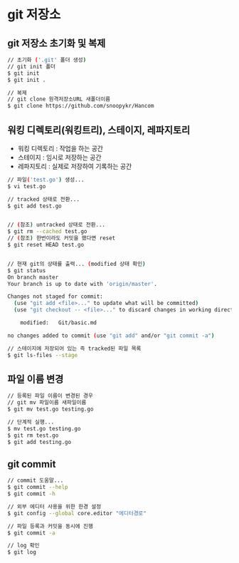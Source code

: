 # git 저장소

## git 저장소 초기화 및 복제
```bash
// 초기화 ('.git' 폴더 생성)
// git init 폴더
$ git init
$ git init .

// 복제
// git clone 원격저장소URL 새폴더이름
$ git clone https://github.com/snoopykr/Hancom
```

## 워킹 디렉토리(워킹트리), 스테이지, 레파지토리

- 워킹 디렉토리 : 작업을 하는 공간
- 스테이지 : 임시로 저장하는 공간
- 레파지토리 : 실제로 저장하여 기록하는 공간

```bash
// 파일('test.go') 생성...
$ vi test.go

// tracked 상태로 전환...
$ git add test.go


// (참조) untracked 상태로 전환...
$ git rm --cached test.go
// (참조) 한번이라도 커밋을 했다면 reset
$ git reset HEAD test.go


// 현재 git의 상태를 출력... (modified 상태 확인)
$ git status
On branch master
Your branch is up to date with 'origin/master'.

Changes not staged for commit:
  (use "git add <file>..." to update what will be committed)
  (use "git checkout -- <file>..." to discard changes in working directory)

	modified:   Git/basic.md

no changes added to commit (use "git add" and/or "git commit -a")

// 스테이지에 저장되어 있는 즉 tracked된 파일 목록
$ git ls-files --stage
```

## 파일 이름 변경
```bash
// 등록된 파일 이름이 변경된 경우
// git mv 파일이름 새파일이름
$ git mv test.go testing.go

// 단계적 실행...
$ mv test.go testing.go
$ git rm test.go
$ git add testing.go
```

## git commit
```bash
// commit 도움말...
$ git commit --help
$ git commit -h

// 외부 에디터 사용을 위한 한경 설정
$ git config --global core.editor "에디터경로"

// 파일 등록과 커밋을 동시에 진행
$ git commit -a

// log 확인
$ git log
```